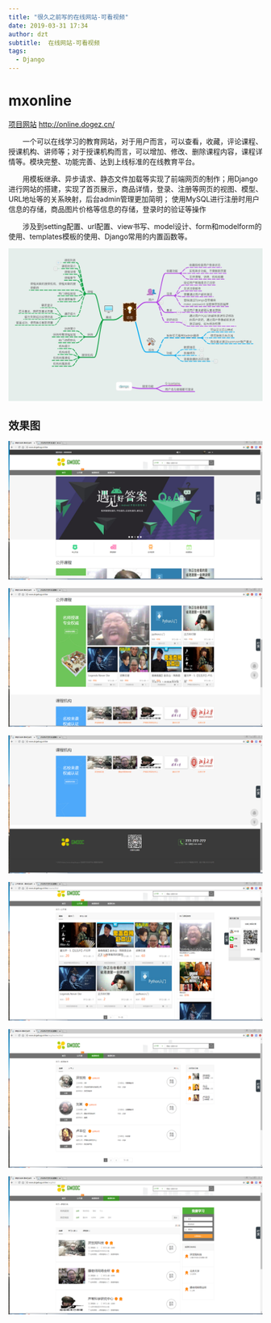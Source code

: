 ```yaml
---
title: "很久之前写的在线网站-可看视频"
date: 2019-03-31 17:34
author: dzt
subtitle:  在线网站-可看视频
tags:
  - Django
---
```



# mxonline

[项目网站](http://www.dogebug.online)   [<http://online.dogez.cn/>](<http://online.dogez.cn/>)

　　一个可以在线学习的教育网站，对于用户而言，可以查看，收藏，评论课程、授课机构、讲师等；对于授课机构而言，可以增加、修改、删除课程内容，课程详情等。模块完整、功能完善、达到上线标准的在线教育平台。

　　用模板继承、异步请求、静态文件加载等实现了前端网页的制作；用Django进行网站的搭建，实现了首页展示，商品详情，登录、注册等网页的视图、模型、URL地址等的关系映射，后台admin管理更加简明； 使用MySQL进行注册时用户信息的存储，商品图片价格等信息的存储，登录时的验证等操作

　　涉及到setting配置、url配置、view书写、model设计、form和modelform的使用、templates模板的使用、Django常用的内置函数等。

![](https://raw.githubusercontent.com/yanshigou/yanshigou.github.io/master/img/t/mx.jpg)





## 效果图

![](https://raw.githubusercontent.com/yanshigou/yanshigou.github.io/master/img/t/mx1.png)

![](https://raw.githubusercontent.com/yanshigou/yanshigou.github.io/master/img/t/mx2.png)

![](https://raw.githubusercontent.com/yanshigou/yanshigou.github.io/master/img/t/mx3.png)

![](https://raw.githubusercontent.com/yanshigou/yanshigou.github.io/master/img/t/mx4.png)

![](https://raw.githubusercontent.com/yanshigou/yanshigou.github.io/master/img/t/mx5.png)

![](https://raw.githubusercontent.com/yanshigou/yanshigou.github.io/master/img/t/mx6.png)